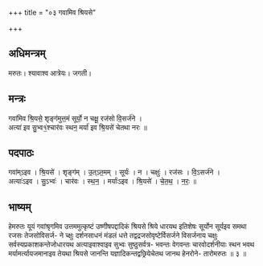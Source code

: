 +++
title = "०३ गवामिव श्रियसे"

+++
## अधिमन्त्रम्
मरुतः। श्यावाश्व आत्रेयः। जगती।

## मन्त्रः
गवा॑मिव श्रि॒यसे॒ शृङ्ग॑मुत्त॒मं सूर्यो॒ न चक्षू॒ रज॑सो वि॒सर्ज॑ने ।  
अत्या॑ इव सु॒भ्व१॒॑श्चार॑वः स्थन॒ मर्या॑ इव श्रि॒यसे॑ चेतथा नरः ॥

## पदपाठः
गवा॑म्ऽइव । श्रि॒यसे॑ । शृङ्ग॑म् । उ॒त्ऽत॒मम् । सूर्यः॑ । न । चक्षुः॑ । रज॑सः । वि॒ऽसर्ज॑ने ।  
अत्याः॑ऽइव । सु॒ऽभ्वः॑ । चार॑वः । स्थ॒न॒ । मर्याः॑ऽइव । श्रि॒यसे॑ । चे॒त॒थ॒ । न॒रः॒ ॥

## भाष्यम्
हेमरुतः यूयं गवांश्रृगमिव उत्तममुत्कृष्टं उष्णीषपद्दादिकं श्रियसे श्रिये धारयथ इतिशेषः सूर्योन सूर्यइव समथा रजसः तेजसोविसर्ज- ने च्क्षुः दर्शनसाधनं मंडलं धत्ते तद्वद्रजसोवृष्टेर्विसर्जने विसर्जनाय चक्षुः सर्वस्यप्रकाशकन्तेजोधारयथ अत्याइवाश्वाइव सुभ्वः सुष्ठुसर्वत्र- भवन्तः वेगवन्तः चारवोदर्शनीयाः स्थन भवथ मर्यामर्त्यायजमानाइव तेयथा श्रियसे जानन्ति यज्ञादिकन्तद्वछ्रियेचेतथ जानथ हेनरोने- तारोमरुतः ॥ ३ ॥